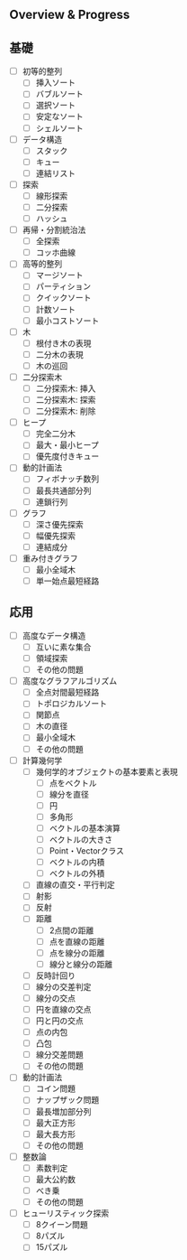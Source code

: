 ## Overview & Progress

## 基礎

- [ ] 初等的整列
  - [ ] 挿入ソート
  - [ ] バブルソート
  - [ ] 選択ソート
  - [ ] 安定なソート
  - [ ] シェルソート
- [ ] データ構造
  - [ ] スタック
  - [ ] キュー
  - [ ] 連結リスト
- [ ] 探索
  - [ ] 線形探索
  - [ ] 二分探索
  - [ ] ハッシュ
- [ ] 再帰・分割統治法
  - [ ] 全探索
  - [ ] コッホ曲線
- [ ] 高等的整列
  - [ ] マージソート
  - [ ] パーティション
  - [ ] クイックソート
  - [ ] 計数ソート
  - [ ] 最小コストソート
- [ ] 木
  - [ ] 根付き木の表現
  - [ ] 二分木の表現
  - [ ] 木の巡回
- [ ] 二分探索木
  - [ ] 二分探索木: 挿入
  - [ ] 二分探索木: 探索
  - [ ] 二分探索木: 削除
- [ ] ヒープ
  - [ ] 完全二分木
  - [ ] 最大・最小ヒープ
  - [ ] 優先度付きキュー
- [ ] 動的計画法
  - [ ] フィボナッチ数列
  - [ ] 最長共通部分列
  - [ ] 連鎖行列
- [ ] グラフ
  - [ ] 深さ優先探索
  - [ ] 幅優先探索
  - [ ] 連結成分
- [ ] 重み付きグラフ
  - [ ] 最小全域木
  - [ ] 単一始点最短経路

## 応用

- [ ] 高度なデータ構造
  - [ ] 互いに素な集合
  - [ ] 領域探索
  - [ ] その他の問題
- [ ] 高度なグラフアルゴリズム
  - [ ] 全点対間最短経路
  - [ ] トポロジカルソート
  - [ ] 関節点
  - [ ] 木の直径
  - [ ] 最小全域木
  - [ ] その他の問題
- [ ] 計算幾何学
  - [ ] 幾何学的オブジェクトの基本要素と表現
    - [ ] 点をベクトル
    - [ ] 線分を直径
    - [ ] 円
    - [ ] 多角形
    - [ ] ベクトルの基本演算
    - [ ] ベクトルの大きさ
    - [ ] Point・Vectorクラス
    - [ ] ベクトルの内積
    - [ ] ベクトルの外積
  - [ ] 直線の直交・平行判定
  - [ ] 射影
  - [ ] 反射
  - [ ] 距離
    - [ ] 2点間の距離
    - [ ] 点を直線の距離
    - [ ] 点を線分の距離
    - [ ] 線分と線分の距離
  - [ ] 反時計回り
  - [ ] 線分の交差判定
  - [ ] 線分の交点
  - [ ] 円を直線の交点
  - [ ] 円と円の交点
  - [ ] 点の内包
  - [ ] 凸包
  - [ ] 線分交差問題
  - [ ] その他の問題
- [ ] 動的計画法
  - [ ] コイン問題
  - [ ] ナップザック問題
  - [ ] 最長増加部分列
  - [ ] 最大正方形
  - [ ] 最大長方形
  - [ ] その他の問題
- [ ] 整数論
  - [ ] 素数判定
  - [ ] 最大公約数
  - [ ] べき乗
  - [ ] その他の問題
- [ ] ヒューリスティック探索
  - [ ] 8クイーン問題
  - [ ] 8パズル
  - [ ] 15パズル
